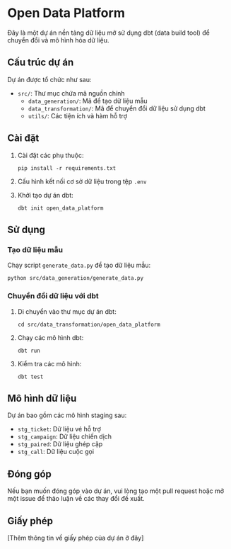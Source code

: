 # Open Data Platform

Đây là một dự án nền tảng dữ liệu mở sử dụng dbt (data build tool) để chuyển đổi và mô hình hóa dữ liệu.

## Cấu trúc dự án

Dự án được tổ chức như sau:

- `src/`: Thư mục chứa mã nguồn chính
  - `data_generation/`: Mã để tạo dữ liệu mẫu
  - `data_transformation/`: Mã để chuyển đổi dữ liệu sử dụng dbt
  - `utils/`: Các tiện ích và hàm hỗ trợ

## Cài đặt

1. Cài đặt các phụ thuộc:
   ```
   pip install -r requirements.txt
   ```

2. Cấu hình kết nối cơ sở dữ liệu trong tệp `.env`

3. Khởi tạo dự án dbt:
   ```
   dbt init open_data_platform
   ```

## Sử dụng

### Tạo dữ liệu mẫu

Chạy script `generate_data.py` để tạo dữ liệu mẫu:

```
python src/data_generation/generate_data.py
```

### Chuyển đổi dữ liệu với dbt

1. Di chuyển vào thư mục dự án dbt:
   ```
   cd src/data_transformation/open_data_platform
   ```

2. Chạy các mô hình dbt:
   ```
   dbt run
   ```

3. Kiểm tra các mô hình:
   ```
   dbt test
   ```

## Mô hình dữ liệu

Dự án bao gồm các mô hình staging sau:

- `stg_ticket`: Dữ liệu vé hỗ trợ
- `stg_campaign`: Dữ liệu chiến dịch
- `stg_paired`: Dữ liệu ghép cặp
- `stg_call`: Dữ liệu cuộc gọi

## Đóng góp

Nếu bạn muốn đóng góp vào dự án, vui lòng tạo một pull request hoặc mở một issue để thảo luận về các thay đổi đề xuất.

## Giấy phép

[Thêm thông tin về giấy phép của dự án ở đây]

